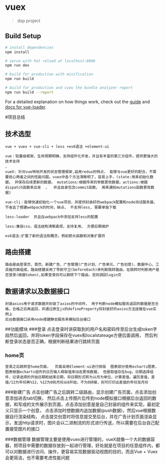 # vuex

> dsp project

## Build Setup

``` bash
# install dependencies
npm install

# serve with hot reload at localhost:8080
npm run dev

# build for production with minification
npm run build

# build for production and view the bundle analyzer report
npm run build --report
```

For a detailed explanation on how things work, check out the [guide](http://vuejs-templates.github.io/webpack/) and [docs for vue-loader](http://vuejs.github.io/vue-loader).

<!-- <img src="" alt="" srcset=""> -->

#项目总结

## 技术选型
    vue + vuex + vue-cli + less +es6语法 +element-ui

    vue：轻量级框架，生命周期明确，支持组件化开发，并且有丰富的第三方组件，提供更强大的技术支持
    ，
    vueX: 针对vue特地开发的状态管理框架,延用redux的特点， 能够与vue更好的配合，不需要担心两者之间的性能问题。vuex中各个方法清晰明了，容易上手，(state:用来初始化数据， 并保存后续更新的数据， mutations:根据传来的参数更改数据，actions:根据dispatch函数来出发  ，  并且自身包含commit函数， 用来通知mutations函数更改数据)

    vue-cli：能够快速初始化一个vue项目，并提供封装好的webpack配置和node测试服务器，节省去了搭建webpack的时间，缺点， 不支持less, 需要单独下载

    less-loader  并且在webpack中添加支持less的配置

    less:兼容css，语法结构清晰直观，支持复用， 方便后期维护

    es6语法:扩展了新的语法和概念，例如箭头函数和对象扩展符

## 路由搭建
    路由是由登录页、首页、新建广告、广告管理(广告计划、广告单元、广告创意)、数据中心、工具箱页面组成，路由搭建采用了导航守卫(beforeEach)来判断跳转路由，在跳转时判断用户是否登录(根据token),如果登录则可以跳转下个路由，否则调回login页

## 数据请求以及数据接口
    封装axios用于请求数据并封装了axios的中间件， 用于判断node模拟服务返回的数据是否合格，合格之后再返回，并通过原生js的defineProperty将封装好的axios方法挂载在vue实例上
    后台数据接口采用node搭建静态服务来模拟后台接口

##功能模块
###登录
    点击登录时讲获取到的用户名和密码传至后台生成token字段然后返回，并将token字段保存在vuex和localstateage方便后面调用，  然后判断登录状态是否正确，根据判断结果进行跳转页面

### home页
    登录之后跳转至home页面，  页面采用Element-ui进行排版  图表部分使用echarts图表，图表根据echarts组件的日历输入框取值来动态更改数据， 但是取值存在bug，日期选择组件，记录选择的开始日期和结束日期，将日期形式转为以月为单位，计算差值，遍历差值，差值/12为年份再%12，%12为0则月份从0开始，不为0拼接，则可打印出差值的年份及月份

###新建广告 
    点击创建广告之后跳转二级路由，显示创建广告页面，点击添加创意添加进去tab切换， 然后点击上传图片后传到node模拟接口根据后台返回的数据，和写成的文件展示到页面，点击添加创意是是自己封装的组件来实现，最初定义只显示一个创意， 点击添加时想数据内追加数据(push数据)，然后vue根据数据自行渲染结构， 点击提交创意时将信息提交至后台，并在广告计划页面渲染显示，发送http请求时，图片会以二进制流的形式进行传送，所以需要在后台自己配置接受图片的接口

###数据管理
    数据管理主要是使用vuex进行管理的，vueX就像一个大的数据容器，把项目中需要的数据存放到一起进行管理，好处就是在项目的任意组件内，都可以对数据进行访问、操作，更容易实现数据驱动视图的目的，而且Vue + Vuex 会更简洁，也不需要考虑性能问题




